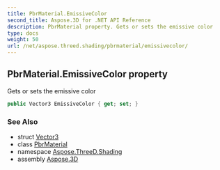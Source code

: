 ```yaml
---
title: PbrMaterial.EmissiveColor
second_title: Aspose.3D for .NET API Reference
description: PbrMaterial property. Gets or sets the emissive color
type: docs
weight: 50
url: /net/aspose.threed.shading/pbrmaterial/emissivecolor/
---
```

## PbrMaterial.EmissiveColor property

Gets or sets the emissive color

```csharp
public Vector3 EmissiveColor { get; set; }
```

### See Also

* struct [Vector3](../../../aspose.threed.utilities/vector3/)
* class [PbrMaterial](../)
* namespace [Aspose.ThreeD.Shading](../../pbrmaterial/)
* assembly [Aspose.3D](../../../)


